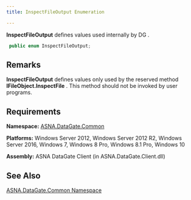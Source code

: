 ```yaml
---
title: InspectFileOutput Enumeration

---
```


<span> **InspectFileOutput** </span> defines values used internally by DG . 

```cs
 public enum InspectFileOutput;
```


## Remarks

**InspectFileOutput** defines values only used by the reserved method **IFileObject.InspectFile** . This method should not be invoked by user programs. 
## Requirements

**Namespace:** [ASNA.DataGate.Common](datagate-common-namespace.html) 

**Platforms:** Windows Server 2012, Windows Server 2012 R2, Windows Server 2016, Windows 7, Windows 8 Pro, Windows 8.1 Pro, Windows 10

**Assembly:** ASNA DataGate Client (in ASNA.DataGate.Client.dll)
## See Also


[ASNA.DataGate.Common Namespace](datagate-common-namespace.html)

